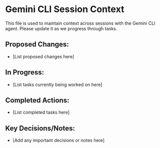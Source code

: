 # Gemini CLI Session Context

This file is used to maintain context across sessions with the Gemini CLI agent. Please update it as we progress through tasks.

## Proposed Changes:

*   [List proposed changes here]

## In Progress:

*   [List tasks currently being worked on here]

## Completed Actions:

*   [List completed tasks here]

## Key Decisions/Notes:

*   [Add any important decisions or notes here]
